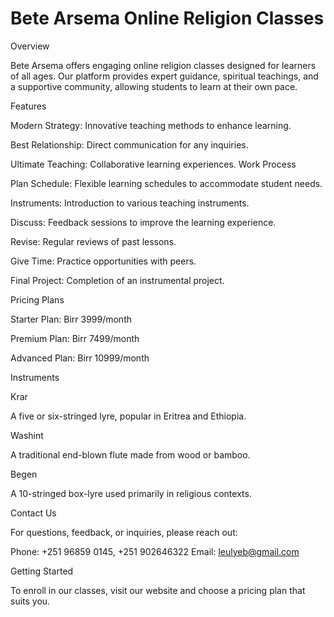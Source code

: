 # Bete Arsema Online Religion Classes

Overview

Bete Arsema offers engaging online religion classes designed for learners of all ages. Our platform provides expert guidance, spiritual teachings, and a supportive community, allowing students to learn at their own pace.

Features

Modern Strategy: Innovative teaching methods to enhance learning.

Best Relationship: Direct communication for any inquiries.

Ultimate Teaching: Collaborative learning experiences.
Work Process

Plan Schedule: Flexible learning schedules to accommodate student needs.

Instruments: Introduction to various teaching instruments.

Discuss: Feedback sessions to improve the learning experience.

Revise: Regular reviews of past lessons.

Give Time: Practice opportunities with peers.

Final Project: Completion of an instrumental project.

Pricing Plans

Starter Plan: Birr 3999/month

Premium Plan: Birr 7499/month

Advanced Plan: Birr 10999/month

Instruments

Krar

A five or six-stringed lyre, popular in Eritrea and Ethiopia.

Washint

A traditional end-blown flute made from wood or bamboo.

Begen

A 10-stringed box-lyre used primarily in religious contexts.

Contact Us

For questions, feedback, or inquiries, please reach out:

Phone: +251 96859 0145, +251 902646322
Email: leulyeb@gmail.com

Getting Started

To enroll in our classes, visit our website and choose a pricing plan that suits you.
